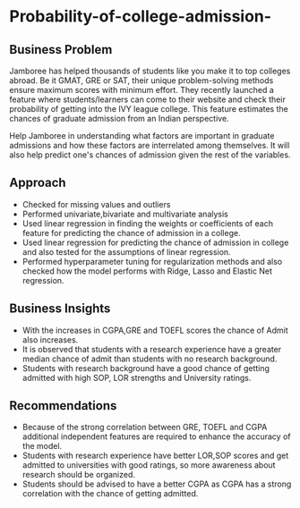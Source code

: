 # Probability-of-college-admission-
## Business Problem
Jamboree has helped thousands of students like you make it to top colleges abroad. Be it GMAT, GRE or SAT, their unique problem-solving methods ensure maximum scores with minimum effort.
They recently launched a feature where students/learners can come to their website and check their probability of getting into the IVY league college. This feature estimates the chances of graduate admission from an Indian perspective.

Help Jamboree in understanding what factors are important in graduate admissions and how these factors are interrelated among themselves. It will also help predict one's chances of admission given the rest of the variables.

## Approach
- Checked for missing values and outliers
- Performed univariate,bivariate and multivariate analysis
- Used linear regression in finding the weights or coefficients of each feature for predicting the chance of admission in a college.
- Used linear regression for predicting the chance of admission in college and also tested for the assumptions of linear regression.
- Performed hyperparameter tuning for regularization methods and also checked how the model performs with Ridge, Lasso and Elastic Net regression.

## Business Insights
- With the increases in CGPA,GRE and TOEFL scores the chance of Admit also increases.
- It is observed that students with a research experience have a greater median chance of admit than students with no research background.
- Students with research background have a good chance of getting admitted with high SOP, LOR strengths and University ratings. 

## Recommendations
- Because of the strong correlation between GRE, TOEFL and CGPA additional independent features are required to enhance the accuracy of the model.
- Students with research experience have better LOR,SOP scores and get admitted to universities with good ratings, so more awareness about research should be organized.
- Students should be advised to have a better CGPA as CGPA has a strong correlation with the chance of getting admitted.
